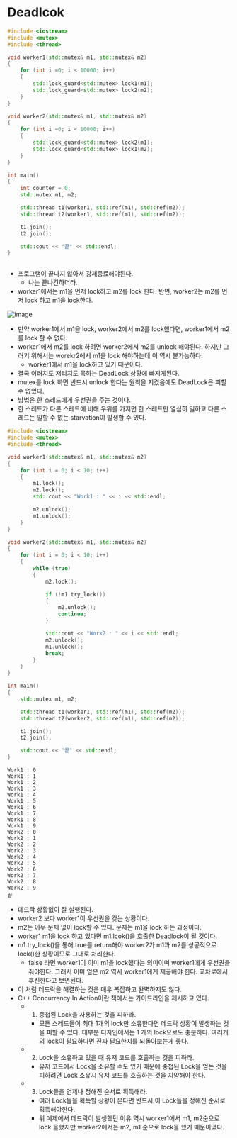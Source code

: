 # Deadlcok
```cpp
#include <iostream>
#include <mutex>
#include <thread>

void worker1(std::mutex& m1, std::mutex& m2)
{
    for (int i =0; i < 10000; i++)
    {
        std::lock_guard<std::mutex> lock1(m1);
        std::lock_guard<std::mutex> lock2(m2);
    }
}

void worker2(std::mutex& m1, std::mutex& m2)
{
    for (int i =0; i < 10000; i++)
    {
        std::lock_guard<std::mutex> lock2(m1);
        std::lock_guard<std::mutex> lock1(m2);
    }
}

int main()
{
    int counter = 0;
    std::mutex m1, m2;

    std::thread t1(worker1, std::ref(m1), std::ref(m2));
    std::thread t2(worker1, std::ref(m1), std::ref(m2));

    t1.join();
    t2.join();

    std::cout << "끝" << std::endl;
}
```

```
```
- 프로그램이 끝나지 않아서 강제종료해야된다.
  - 나는 끝나긴하더라.
- worker1에서는 m1을 먼저 lock하고 m2를 lock 한다. 반면, worker2는 m2를 먼저 lock 하고 m1을 lock한다.

![image](https://user-images.githubusercontent.com/69780812/146641813-1f5e816f-d4f5-47d2-8312-0fb464d142fb.png)
- 만약 worker1에서 m1을 lock, worker2에서 m2를 lock했다면, worker1에서 m2를 lock 할 수 없다.
- worker1에서 m2를 lock 하려면 worker2에서 m2를 unlock 해야된다. 하지만 그러기 위해서는 worekr2에서 m1을 lock 해야하는데 이 역시 불가능하다.
  - worker1에서 m1을 lock하고 있기 때문이다.
- 결국 이러지도 저리지도 목하는 DeadLock 상황에 빠지게된다.
- mutex를 lock 하면 반드시 unlock 한다는 원칙을 지켰음에도 DeadLock은 피할 수 없었다.
- 방법은 한 스레드에게 우선권을 주는 것이다.
- 한 스레드가 다른 스레드에 비해 우위를 가지면 한 스레드만 열심히 일하고 다른 스레드는 일할 수 없는 starvation이 발생할 수 있다.

```cpp
#include <iostream>
#include <mutex>
#include <thread>

void worker1(std::mutex& m1, std::mutex& m2)
{
    for (int i = 0; i < 10; i++)
    {
        m1.lock();
        m2.lock();
        std::cout << "Work1 : " << i << std::endl;

        m2.unlock();
        m1.unlock();
    }
}

void worker2(std::mutex& m1, std::mutex& m2)
{
    for (int i = 0; i < 10; i++)
    {
        while (true)
        {
            m2.lock();

            if (!m1.try_lock())
            {
                m2.unlock();
                continue;
            }

            std::cout << "Work2 : " << i << std::endl;
            m2.unlock();
            m1.unlock();
            break;
        }
    }
}

int main()
{
    std::mutex m1, m2;

    std::thread t1(worker1, std::ref(m1), std::ref(m2));
    std::thread t2(worker2, std::ref(m1), std::ref(m2));

    t1.join();
    t2.join();

    std::cout << "끝" << std::endl;
}
```

```
Work1 : 0
Work1 : 1
Work1 : 2
Work1 : 3
Work1 : 4
Work1 : 5
Work1 : 6
Work1 : 7
Work1 : 8
Work1 : 9
Work2 : 0
Work2 : 1
Work2 : 2
Work2 : 3
Work2 : 4
Work2 : 5
Work2 : 6
Work2 : 7
Work2 : 8
Work2 : 9
끝
```
- 데드락 상황없이 잘 실행된다.
- worker2 보다 worker1이 우선권을 갖는 상황이다.
- m2는 아무 문제 없이 lock할 수 있다. 문제는 m1을 lock 하는 과정이다.
- worker1 m1을 lock 하고 있다면 m1.lcok()을 호출한 Deadlock이 될 것이다.
- m1.try_lock()을 통해 true를 return해야 worker2가 m1과 m2를 성공적으로 lock()한 상황이므로 그대로 처리한다.
  - false 라면 worker1이 이미 m1을 lock했다는 의미이며 worker1에게 우선권을 줘야한다. 그래서 이미 얻은 m2 역시 worker1에게 제공해야 한다. 교차로에서 후진한다고 보면된다.
- 이 처럼 데드락을 해결하는 것은 매우 복잡하고 완벽하지도 않다.
- C++ Concurrency In Action이란 책에서는 가이드라인을 제시하고 있다.
  - 1. 중첩된 Lock을 사용하는 것을 피하라.
    - 모든 스레드들이 최대 1개의 lock만 소유한다면 데드락 상황이 발생하는 것을 피할 수 있다. 대부분 디자인에서는 1 개의 lock으로도 충분하다. 여러개의 lock이 필요하다면 진짜 필요한지를 되돌아보는게 좋다.
  - 2. Lock을 소유하고 있을 때 유저 코드를 호출하는 것을 피하라.
    - 유저 코드에서 Lock을 소유할 수도 있기 때문에 중첩된 Lock을 얻는 것을 피하려면 Lock 소유시 유저 코드를 호출하는 것을 지양해야 한다.
  - 3. Lock들을 언제나 정해진 순서로 획득해라.
    - 여러 Lock들을 획득할 상황이 온다면 반드시 이 Lock들을 정해진 순서로 획득해야한다.
    - 위 예제에서 데드락이 발생했던 이유 역시 worker1에서 m1, m2순으로 lock 을했지만 worker2에서는 m2, m1 순으로 lock을 했기 때문이었다.